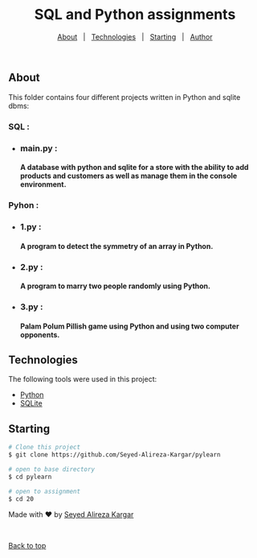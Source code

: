 <div align="center" id="top"> 
  &#xa0;
</div>

<h1 align="center">SQL and Python assignments</h1>

<p align="center">
  <a href="#about">About</a> &#xa0; | &#xa0; 
  <a href="#technologies">Technologies</a> &#xa0; | &#xa0;
  <a href="#starting">Starting</a> &#xa0; | &#xa0;
  <a href="https://github.com/Seyed-Alireza-Kargar" target="_blank">Author</a>
</p>

<br>

## About ##

This folder contains four different projects written in Python and sqlite dbms:

### SQL :
* ### main.py :
  #### A database with python and sqlite for a store with the ability to add products and customers as well as manage them in the console environment.

### Pyhon :
* ### 1.py : 
  #### A program to detect the symmetry of an array in Python.
* ### 2.py :
  #### A program to marry two people randomly using Python.
* ### 3.py : 
  #### Palam Polum Pillish game using Python and using two computer opponents.

## Technologies ##

The following tools were used in this project:

- [Python](https://www.python.org/)
- [SQLite](https://www.sqlite.org//)

## Starting ##

```bash
# Clone this project
$ git clone https://github.com/Seyed-Alireza-Kargar/pylearn

# open to base directory
$ cd pylearn

# open to assignment
$ cd 20
```

Made with :heart: by <a href="https://github.com/Seyed-Alireza-Kargar" target="_blank">Seyed Alireza Kargar</a>

&#xa0;

<a href="#top">Back to top</a>
